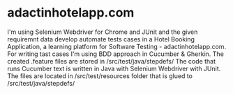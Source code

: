 # adactinhotelapp.com
I'm using Selenium Webdriver for Chrome and JUnit and the given requiremnt data develop automate tests cases in a Hotel Booking Application, a learning platform for Software Testing - adactinhotelapp.com.
For writing tast cases I'm using BDD approach in Cucumber & Gherkin. The created .feature files are stored in /src/test/java/stepdefs/
The code that runs Cucumber text is written in Java with Selenium Webdriver with JUnit. The files are located in /src/test/resources folder that is glued to /src/test/java/stepdefs/


